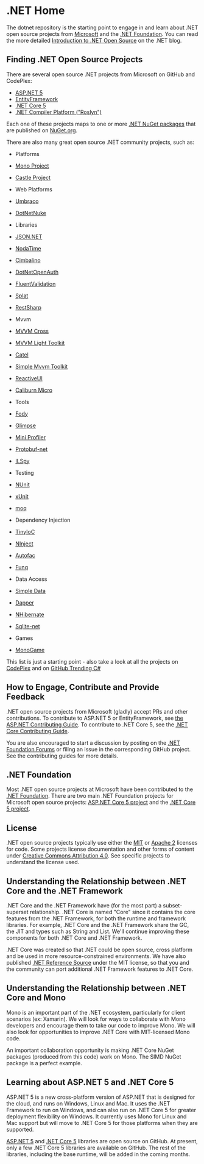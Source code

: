 # .NET Home

The dotnet repository is the starting point to engage in and learn about .NET
open source projects from [Microsoft](http://microsoft.github.io) and the [.NET Foundation](http://dotnet.github.io). You can
read the more detailed [Introduction to .NET Open Source](http://blogs.msdn.com/dotnet)
on the .NET blog.

## Finding .NET Open Source Projects

There are several open source .NET projects from Microsoft on GitHub and
CodePlex:

* [ASP.NET 5](https://github.com/aspnet/home)
* [EntityFramework](https://github.com/aspnet/EntityFramework)
* [.NET Core 5](https://github.com/dotnet/corefx)
* [.NET Compiler Platform ("Roslyn")](https://roslyn.codeplex.com)

Each one of these projects maps to one or more [.NET NuGet packages](http://blogs.msdn.com/b/dotnet/p/nugetpackages.aspx)
that are published on [NuGet.org](http://nuget.org/).

There are also many great open source .NET community projects, such as:


* Platforms
 * [Mono Project](https://github.com/mono/)
 * [Castle Project](https://github.com/castleproject)

* Web Platforms
 * [Umbraco](http://umbraco.com/)
 * [DotNetNuke](https://dotnetnuke.codeplex.com/)

* Libraries
 * [JSON.NET](http://json.net/)
 * [NodaTime](http://nodatime.org/)
 * [Cimbalino](http://cimbalino.org/)
 * [DotNetOpenAuth](https://github.com/DotNetOpenAuth)
 * [FluentValidation](https://github.com/JeremySkinner/FluentValidation)
 * [Splat](https://github.com/paulcbetts/splat)
 * [RestSharp](http://restsharp.org/)

* Mvvm
 * [MVVM Cross](https://github.com/MvvmCross/MvvmCross)
 * [MVVM Light Toolkit](http://www.mvvmlight.net)
 * [Catel](http://catelproject.com/)
 * [Simple Mvvm Toolkit](http://simplemvvmtoolkit.codeplex.com/)
 * [ReactiveUI](https://github.com/reactiveui/ReactiveUI)
 * [Caliburn Micro](http://caliburnmicro.com/)

* Tools
 * [Fody](https://github.com/Fody/Fody)
 * [Glimpse](http://getglimpse.com)
 * [Mini Profiler](http://miniprofiler.com/)
 * [Protobuf-net](https://code.google.com/p/protobuf-net/)
 * [ILSpy](http://ilspy.net/)

* Testing
 * [NUnit](https://github.com/nunit/nunit)
 * [xUnit](https://github.com/xunit/xunit)
 * [moq](https://github.com/Moq/moq4)

* Dependency Injection
 * [TinyIoC](https://github.com/grumpydev/TinyIoC)
 * [NInject](http://www.ninject.org/)
 * [Autofac](http://autofac.org/)
 * [Funq](https://funq.codeplex.com/)

* Data Access
 * [Simple Data](https://github.com/markrendle/Simple.Data)
 * [Dapper](https://github.com/StackExchange/dapper-dot-net)
 * [NHibernate](https://github.com/nhibernate)
 * [Sqlite-net](https://github.com/praeclarum/sqlite-net)

* Games
 * [MonoGame](http://monogame.net)

This list is just a starting point - also take a look at all the projects on [CodePlex](http://www.codeplex.com/) and on [GitHub Trending C#](https://github.com/trending?l=csharp)

## How to Engage, Contribute and Provide Feedback

.NET open source projects from Microsoft (gladly) accept PRs and other contributions. To contribute to
ASP.NET 5 or EntityFramework, see [the ASP.NET Contributing Guide](https://github.com/aspnet/Home/blob/master/CONTRIBUTING.md). To contribute to .NET Core 5, see the [.NET Core Contributing Guide](CONTRIBUTING.md).

You are also encouraged to start a discussion by posting on the [.NET Foundation Forums](http://forums.dotnetfoundation.org/) or filing an issue in the corresponding GitHub project. See the contributing guides for more details.

## .NET Foundation

Most .NET open source projects at Microsoft have been contributed to the [.NET Foundation](http://www.dotnetfoundation.org/projects). There are two main .NET Foundation projects for Microsoft open source projects:
[ASP.NET Core 5 project](http://www.dotnetfoundation.org/aspnet-vnext)
and the [.NET Core 5 project](http://www.dotnetfoundation.org/netcore5).

## License

.NET open source projects typically use either the [MIT](LICENSE) or
[Apache 2](http://www.apache.org/licenses/LICENSE-2.0) licenses for code. Some
projects license documentation and other forms of content under
[Creative Commons Attribution 4.0](http://creativecommons.org/licenses/by/4.0/).
See specific projects to understand the license used.

## Understanding the Relationship between .NET Core and the .NET Framework

.NET Core and the .NET Framework have (for the most part) a subset-superset relationship. .NET Core is named "Core" since it contains the core features from the .NET Framework, for both the runtime and framework libraries. For example, .NET Core and the .NET Framework share the GC, the JIT and types such as String and List<T>. We'll continue improving these components for both .NET Core and .NET Framework.

.NET Core was created so that .NET could be open source, cross platform and be used in more resource-constrained environments. We have also published [.NET Reference Source](https://github.com/Microsoft/referencesource) under the MIT license, so that you and the community can port additional .NET Framework features to .NET Core.

## Understanding the Relationship between .NET Core and Mono

Mono is an important part of the .NET ecosystem, particularly for client scenarios (ex: Xamarin). We will look for ways to collaborate with Mono developers and encourage them to take our code to improve Mono. We will also look for opportunities to improve .NET Core with MIT-licensed Mono code.

An important collaboration opportunity is making .NET Core NuGet packages (produced from this code) work on Mono. The SIMD NuGet package is a perfect example.

## Learning about ASP.NET 5 and .NET Core 5

ASP.NET 5 is a new cross-platform version of ASP.NET that is designed for
the cloud, and runs on Windows, Linux and Mac. It uses the .NET Framework to run on Windows, and can also run on .NET Core 5 for greater deployment flexibility on Windows. It currently uses Mono for Linux and Mac support but will move to .NET Core 5 for those platforms when they are supported.


[ASP.NET 5](https://github.com/aspnet/home) and [.NET Core 5](https://github.com/dotnet/corefx) libraries are open source on GitHub. At present, only a few .NET Core 5 libraries are available on GitHub. The rest of the libraries, including the base runtime, will be added in the coming months.

